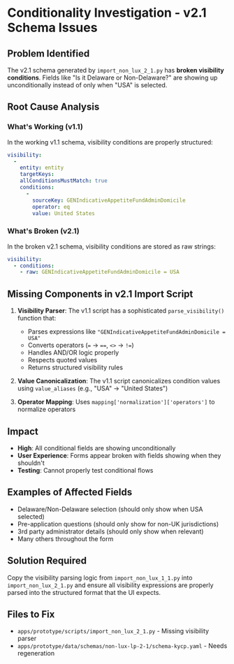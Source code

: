 # Conditionality Investigation - v2.1 Schema Issues

## Problem Identified
The v2.1 schema generated by `import_non_lux_2_1.py` has **broken visibility conditions**. Fields like "Is it Delaware or Non-Delaware?" are showing up unconditionally instead of only when "USA" is selected.

## Root Cause Analysis

### What's Working (v1.1)
In the working v1.1 schema, visibility conditions are properly structured:
```yaml
visibility:
  -
    entity: entity
    targetKeys:
    allConditionsMustMatch: true
    conditions:
      -
        sourceKey: GENIndicativeAppetiteFundAdminDomicile
        operator: eq
        value: United States
```

### What's Broken (v2.1)
In the broken v2.1 schema, visibility conditions are stored as raw strings:
```yaml
visibility:
  - conditions:
    - raw: GENIndicativeAppetiteFundAdminDomicile = USA
```

## Missing Components in v2.1 Import Script

1. **Visibility Parser**: The v1.1 script has a sophisticated `parse_visibility()` function that:
   - Parses expressions like `"GENIndicativeAppetiteFundAdminDomicile = USA"`
   - Converts operators (`=` → `==`, `<>` → `!=`)
   - Handles AND/OR logic properly
   - Respects quoted values
   - Returns structured visibility rules

2. **Value Canonicalization**: The v1.1 script canonicalizes condition values using `value_aliases` (e.g., "USA" → "United States")

3. **Operator Mapping**: Uses `mapping['normalization']['operators']` to normalize operators

## Impact
- **High**: All conditional fields are showing unconditionally
- **User Experience**: Forms appear broken with fields showing when they shouldn't
- **Testing**: Cannot properly test conditional flows

## Examples of Affected Fields
- Delaware/Non-Delaware selection (should only show when USA selected)
- Pre-application questions (should only show for non-UK jurisdictions)
- 3rd party administrator details (should only show when relevant)
- Many others throughout the form

## Solution Required
Copy the visibility parsing logic from `import_non_lux_1_1.py` into `import_non_lux_2_1.py` and ensure all visibility expressions are properly parsed into the structured format that the UI expects.

## Files to Fix
- `apps/prototype/scripts/import_non_lux_2_1.py` - Missing visibility parser
- `apps/prototype/data/schemas/non-lux-lp-2-1/schema-kycp.yaml` - Needs regeneration